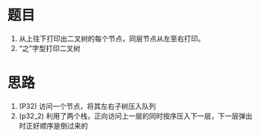 # 题目
1. 从上往下打印出二叉树的每个节点，同层节点从左至右打印。
2. “之”字型打印二叉树

# 思路
1. (P32)
访问一个节点，将其左右子树压入队列
2. (p32_2)
利用了两个栈，正向访问上一层的同时按序压入下一层，下一层弹出时正好顺序是倒过来的